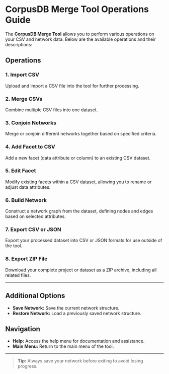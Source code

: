 # CorpusDB Merge Tool Operations Guide

The **CorpusDB Merge Tool** allows you to perform various operations on your CSV and network data. Below are the available operations and their descriptions:

## Operations

### 1. Import CSV
Upload and import a CSV file into the tool for further processing.

### 2. Merge CSVs
Combine multiple CSV files into one dataset.

### 3. Conjoin Networks
Merge or conjoin different networks together based on specified criteria.

### 4. Add Facet to CSV
Add a new facet (data attribute or column) to an existing CSV dataset.

### 5. Edit Facet
Modify existing facets within a CSV dataset, allowing you to rename or adjust data attributes.

### 6. Build Network
Construct a network graph from the dataset, defining nodes and edges based on selected attributes.

### 7. Export CSV or JSON
Export your processed dataset into CSV or JSON formats for use outside of the tool.

### 8. Export ZIP File
Download your complete project or dataset as a ZIP archive, including all related files.

---

## Additional Options
- **Save Network:** Save the current network structure.
- **Restore Network:** Load a previously saved network structure.

## Navigation
- **Help:** Access the help menu for documentation and assistance.
- **Main Menu:** Return to the main menu of the tool.

---

> **Tip:** Always save your network before exiting to avoid losing progress.
